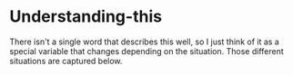 # Understanding-this
There isn't a single word that describes this well, so I just think of it as a special variable that changes depending on the situation. Those different situations are captured below.
